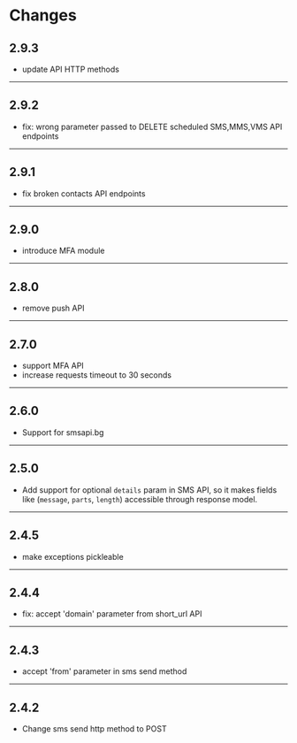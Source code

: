 # Changes

## 2.9.3
- update API HTTP methods
---

## 2.9.2
- fix: wrong parameter passed to DELETE scheduled SMS,MMS,VMS API endpoints
---

## 2.9.1
- fix broken contacts API endpoints
---

## 2.9.0
- introduce MFA module
---

## 2.8.0
- remove push API
---

## 2.7.0
- support MFA API
- increase requests timeout to 30 seconds
---

## 2.6.0
- Support for smsapi.bg
___

## 2.5.0
- Add support for optional `details` param in SMS API, so it makes fields like (`message`, `parts`, `length`) accessible through response model. 
___

## 2.4.5

- make exceptions pickleable
___

## 2.4.4

- fix: accept 'domain' parameter from short_url API   
___

## 2.4.3

- accept 'from' parameter in sms send method   
___

## 2.4.2

- Change sms send http method to POST